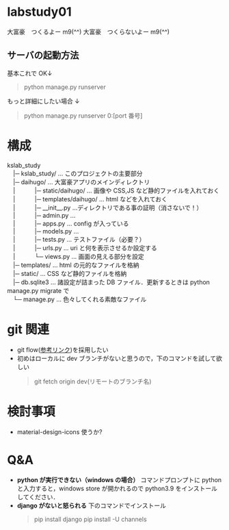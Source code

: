 # labstudy01

大富豪　つくるよー m9(^^)
大富豪　つくらないよー m9(^^)

## サーバの起動方法

基本これで OK↓

> python manage.py runserver

もっと詳細にしたい場合 ↓

> python manage.py runserver 0:[port 番号]

# 構成

kslab_study  
 &emsp;|─ kslab_study/ ... このプロジェクトの主要部分  
 &emsp;|─ daihugo/ ... 大富豪アプリのメインディレクトリ  
 &emsp;| &emsp;&emsp;&emsp;|─ static/daihugo/ ... 画像や CSS,JS など静的ファイルを入れておく  
 &emsp;| &emsp;&emsp;&emsp;|─ templates/daihugo/ ... html などを入れておく  
 &emsp;| &emsp;&emsp;&emsp;|─ \_\_init\_\_.py ...ディレクトリである事の証明（消さないで！）  
 &emsp;| &emsp;&emsp;&emsp;|─ admin.py ...  
 &emsp;| &emsp;&emsp;&emsp;|─ apps.py ... config が入っている  
 &emsp;| &emsp;&emsp;&emsp;|─ models.py ...  
 &emsp;| &emsp;&emsp;&emsp;|─ tests.py ... テストファイル（必要？）  
 &emsp;| &emsp;&emsp;&emsp;|─ urls.py ... uri と何を表示させるか設定する  
 &emsp;| &emsp;&emsp;&emsp;└─ views.py ... 画面の見える部分を設定  
 &emsp;|─ templates/ ... html の元的なファイルを格納  
 &emsp;|─ static/ ... CSS など静的ファイルを格納  
 &emsp;|─ db.sqlite3 ... 諸設定が詰まった DB ファイル．更新するときは python manage.py migrate で  
 &emsp;└─ manage.py ... 色々してくれる素敵なファイル

# git 関連

- git flow([参考リンク](https://qiita.com/KosukeSone/items/514dd24828b485c69a05))を採用したい
- 初めはローカルに dev ブランチがないと思うので，下のコマンドを試して欲しい
  > git fetch origin dev(リモートのブランチ名)

# 検討事項

- material-design-icons 使うか?

# Q&A

- **python が実行できない（windows の場合）**
  コマンドプロンプトに python と入力すると，windows store が開かれるので python3.9 をインストールしてください．
- **django がないと怒られる**
  下のコマンドでインストール
  > pip install django
  > pip install -U channels
